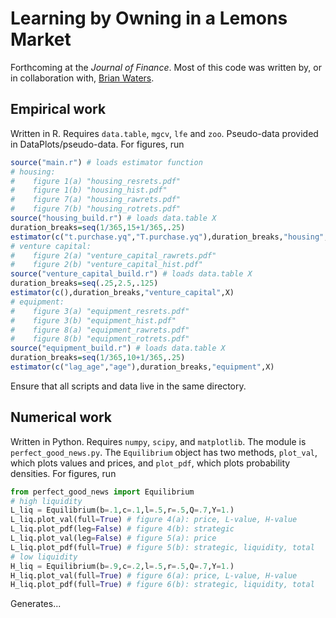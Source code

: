 # Learning by Owning in a Lemons Market

Forthcoming at the  *Journal of Finance*. Most of this code was written by, or in collaboration with, [Brian Waters](https://sites.google.com/site/briantwaters).

## Empirical work
Written in R. Requires `data.table`, `mgcv`, `lfe` and `zoo`. Pseudo-data provided in DataPlots/pseudo-data. For figures, run

```R
source("main.r") # loads estimator function
# housing: 
#    figure 1(a) "housing_resrets.pdf"
#    figure 1(b) "housing_hist.pdf"
#    figure 7(a) "housing_rawrets.pdf"
#    figure 7(b) "housing_rotrets.pdf"
source("housing_build.r") # loads data.table X
duration_breaks=seq(1/365,15+1/365,.25)
estimator(c("t.purchase.yq","T.purchase.yq"),duration_breaks,"housing",X)
# venture capital: 
#    figure 2(a) "venture_capital_rawrets.pdf"
#	 figure 2(b) "venture_capital_hist.pdf"
source("venture_capital_build.r") # loads data.table X
duration_breaks=seq(.25,2.5,.125)
estimator(c(),duration_breaks,"venture_capital",X)
# equipment: 
#    figure 3(a) "equipment_resrets.pdf"
#    figure 3(b) "equipment_hist.pdf"
#    figure 8(a) "equipment_rawrets.pdf"
#    figure 8(b) "equipment_rotrets.pdf"
source("equipment_build.r") # loads data.table X
duration_breaks=seq(1/365,10+1/365,.25)
estimator(c("lag_age","age"),duration_breaks,"equipment",X)
```
Ensure that all scripts and data live in the same directory.

## Numerical work
Written in Python. Requires `numpy`, `scipy`, and `matplotlib`. The module is `perfect_good_news.py`. The `Equilibrium` object has two methods, `plot_val`, which plots values and prices, and `plot_pdf`, which plots probability densities. For figures, run

```Python
from perfect_good_news import Equilibrium
# high liquidity
L_liq = Equilibrium(b=.1,c=.1,l=.5,r=.5,Q=.7,Y=1.) 
L_liq.plot_val(full=True) # figure 4(a): price, L-value, H-value
L_liq.plot_pdf(leg=False) # figure 4(b): strategic
L_liq.plot_val(leg=False) # figure 5(a): price
L_liq.plot_pdf(full=True) # figure 5(b): strategic, liquidity, total
# low liquidity
H_liq = Equilibrium(b=.9,c=.2,l=.5,r=.5,Q=.7,Y=1.) 
H_liq.plot_val(full=True) # figure 6(a): price, L-value, H-value
H_liq.plot_pdf(full=True) # figure 6(b): strategic, liquidity, total
```
Generates...
